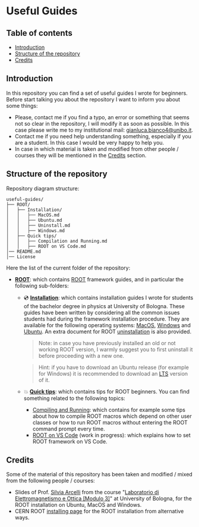 # Useful Guides

## Table of contents
- [Introduction](#introduction)
- [Structure of the repository](#structure-of-the-repository)
- [Credits](#credits)

## Introduction

In this repository you can find a set of useful guides I wrote for beginners. Before start talking you about the repository I want to inform you about some things:
- Please, contact me if you find a typo, an error or something that seems not so clear in the repository, I will modify it as soon as possible. In this case please write me to my institutional mail: gianluca.bianco4@unibo.it.
- Contact me if you need help understanding something, especially if you are a student. In this case I would be very happy to help you.
- In case in which material is taken and modified from other people / courses they will be mentioned in the [Credits](#credits) section.

## Structure of the repository

Repository diagram structure:
```
useful-guides/
├── ROOT/
│   ├── Installation/
│   │   ├── MacOS.md
│   │   ├── Ubuntu.md
│   │   ├── Uninstall.md
│   │   ├── Windows.md
│   ├── Quick tips/
│   │   ├── Compilation and Running.md
│   │   ├── ROOT on VS Code.md
│── README.md
│── License
```

Here the list of the current folder of the repository:
- [**ROOT**](https://github.com/JustWhit3/useful-guides/tree/main/ROOT): which contains [ROOT](https://github.com/root-project/root) framework guides, and in particular the following sub-folders:
  * 💿 [**Installation**](https://github.com/JustWhit3/useful-guides/tree/main/ROOT/Installation): which contains installation guides I wrote for students of the bachelor degree in physics at University of Bologna. These guides have been written by considering all the common issues students had during the framework installation procedure. They are available for the following operating systems: [MacOS](https://github.com/JustWhit3/useful-guides/blob/main/ROOT/Installation/MacOS.md), [Windows](https://github.com/JustWhit3/useful-guides/blob/main/ROOT/Installation/Windows.md) and [Ubuntu](https://github.com/JustWhit3/useful-guides/blob/main/ROOT/Installation/Ubuntu.md). An extra document for ROOT [uninstallation](https://github.com/JustWhit3/useful-guides/blob/main/ROOT/Installation/Uninstall.md) is also provided.
       > Note: in case you have previously installed an old or not working ROOT version, I warmly suggest you to first uninstall it before proceeding with a new one.

       > Hint: if you have to download an Ubuntu release (for example for Windows) it is recommended to download an [LTS](https://ubuntu.com/blog/what-is-an-ubuntu-lts-release) version of it.
  * 💥 [**Quick tips**](https://github.com/JustWhit3/useful-guides/tree/main/ROOT/Quick%20tips): which contains tips for ROOT beginners. You can find something related to the following topics:
    - [Compiling and Running](https://github.com/JustWhit3/useful-guides/blob/main/ROOT/Quick%20tips/Compilation%20and%20Running.md): which contains for example some tips about how to compile ROOT macros which depend on other user classes or how to run ROOT macros without entering the ROOT command prompt every time.
    - [ROOT on VS Code](https://github.com/JustWhit3/useful-guides/blob/main/ROOT/Quick%20tips/ROOT%20on%20VS%20Code.md) (work in progress): which explains how to set ROOT framework on VS Code.

## Credits

Some of the material of this repository has been taken and modified / mixed from the following people / courses:
- Slides of Prof. [Silvia Arcelli](https://www.unibo.it/sitoweb/silvia.arcelli) from the course "[Laboratorio di Elettromagnetismo e Ottica [Modulo 3]](https://www.unibo.it/it/didattica/insegnamenti/insegnamento/2021/434322)" at University of Bologna, for the ROOT installation on Ubuntu, MacOS and Windows.
- CERN ROOT [installing page](https://root.cern/install/) for the ROOT installation from alternative ways.

